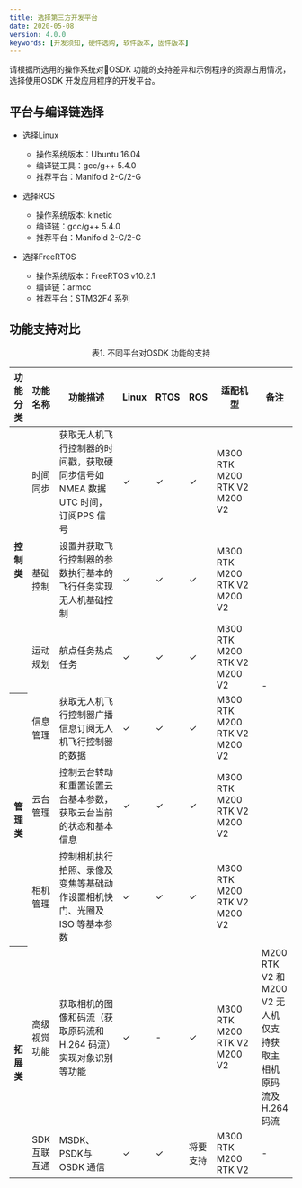 ```yaml
---
title: 选择第三方开发平台
date: 2020-05-08
version: 4.0.0
keywords: [开发须知, 硬件选购, 软件版本, 固件版本]
---
```

请根据所选用的操作系统对OSDK 功能的支持差异和示例程序的资源占用情况，选择使用OSDK 开发应用程序的开发平台。

## 平台与编译链选择
* 选择Linux
   * 操作系统版本：Ubuntu 16.04
   * 编译链工具：gcc/g++ 5.4.0
   * 推荐平台：Manifold 2-C/2-G

* 选择ROS 
   * 操作系统版本: kinetic
   * 编译链：gcc/g++ 5.4.0
   * 推荐平台：Manifold 2-C/2-G

* 选择FreeRTOS
   * 操作系统版本：FreeRTOS v10.2.1
   * 编译链：armcc
   * 推荐平台：STM32F4 系列

## 功能支持对比
<div>
<div style="text-align: center"><p>表1. 不同平台对OSDK 功能的支持 </p></div>
<table>
<thead>
   <th>功能分类</th>
   <th>功能名称</th>
   <th width=200>功能描述</th>
   <th>Linux</th>
   <th>RTOS</th>
   <th>ROS</th>
   <th width=120>适配机型</th>
   <th>备注</th>
</thead>
<tbody>
    <tr>
    <tr>
    <th rowspan="3">控制类</th>
     <td>时间同步</td>
     <td>获取无人机飞行控制器的时间戳，获取硬同步信号如NMEA 数据UTC 时间，订阅PPS 信号</td>
     <td>✓</td>
     <td>✓</td>
     <td>✓</td>
     <td> M300 RTK</br>M200 RTK V2</br>M200 V2</td>
     <td rowspan="6">-</td>
    </tr>
    <tr>
     <td>基础控制</td>
     <td>设置并获取飞行控制器的参数执行基本的飞行任务实现无人机基础控制</td>
     <td>✓</td>
     <td>✓</td>
     <td>✓</td>
     <td>M300 RTK</br>M200 RTK V2</br>M200 V2</td>
    </tr>
      <tr>
      <td>运动规划</td>
      <td>航点任务热点任务</td>
      <td>✓</td>
      <td>✓</td>
      <td>✓</td>
      <td>M300 RTK</br>M200 RTK V2</br>M200 V2</td>
    </tr>
    <tr>
      <th rowspan="3">管理类</th>
      <td>信息管理</td>
      <td>获取无人机飞行控制器广播信息订阅无人机飞行控制器的数据</td>
      <td>✓</td>
      <td>✓</td>
      <td>✓</td>
      <td>M300 RTK</br>M200 RTK V2</br>M200 V2</td>
    </tr>
    <tr>
     <td>云台管理</td>
     <td>控制云台转动和重置设置云台基本参数，获取云台当前的状态和基本信息</td>
     <td>✓</td>
     <td>✓</td>
     <td>✓</td>
     <td>M300 RTK</br>M200 RTK V2</br>M200 V2</td>
    </tr>
    <tr>
     <td>相机管理</td>
     <td>控制相机执行拍照、录像及变焦等基础动作设置相机快门、光圈及ISO 等基本参数</td>
     <td>✓</td>
     <td>✓</td>
     <td>✓</td>
     <td> M300 RTK</br>M200 RTK V2</br>M200 V2</td>
    </tr>
    <tr>
      <th rowspan="3">拓展类</th>
      <td>高级视觉功能</td>
      <td>获取相机的图像和码流（获取原码流和H.264 码流）实现对象识别等功能</td>
      <td>✓</td>
      <td>-</td>
      <td>✓</td>
      <td> M300 RTK</br>M200 RTK V2</br>M200 V2</td>
      <td>M200 RTK V2 和M200 V2 无人机仅支持获取主相机原码流及H.264 码流</td>
    </tr>
        <tr>
      <td>SDK 互联互通</td>
      <td>MSDK、PSDK与OSDK 通信</td>
      <td>✓</td>
      <td>✓</td>
      <td>将要支持</td>
      <td>M300 RTK</br>M200 RTK V2</br></td>
      <td >-</td>
    </tr>
</tbody>
</table>
</div>

